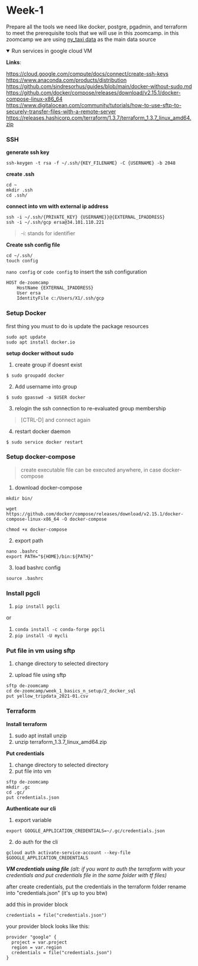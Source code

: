 # Week-1
Prepare all the tools we need like docker, postgre, pgadmin, and terraform to meet the prerequisite tools that we will use in this zoomcamp. in this zoomcamp we are using [ny_taxi data](https://github.com/DataTalksClub/nyc-tlc-data) as the main data source


<details open>
<summary>Run services in google cloud VM</summary>

**Links**:

https://cloud.google.com/compute/docs/connect/create-ssh-keys
https://www.anaconda.com/products/distribution
https://github.com/sindresorhus/guides/blob/main/docker-without-sudo.md
https://github.com/docker/compose/releases/download/v2.15.1/docker-compose-linux-x86_64
https://www.digitalocean.com/community/tutorials/how-to-use-sftp-to-securely-transfer-files-with-a-remote-server
https://releases.hashicorp.com/terraform/1.3.7/terraform_1.3.7_linux_amd64.zip


### **SSH**
**generate ssh key**
```
ssh-keygen -t rsa -f ~/.ssh/{KEY_FILENAME} -C {USERNAME} -b 2048
```
**create .ssh**
```
cd ~
mkdir .ssh
cd .ssh/
```

**connect into vm with external ip address**
```
ssh -i ~/.ssh/{PRIVATE_KEY} {USERNAME}}@{EXTERNAL_IPADDRESS}
ssh -i ~/.ssh/gcp ersa@34.101.110.221
```
> -i: stands for identifier

**Create ssh config file**
```
cd ~/.ssh/
touch config
```

```nano config``` or ```code config``` to insert the ssh configuration

```
HOST de-zoomcamp
    HostName {EXTERNAL_IPADDRESS}
    User ersa
    IdentityFile c:/Users/X1/.ssh/gcp
```

### **Setup Docker**
first thing you must to do is update the package resources
```
sudo apt update
sudo apt install docker.io
```

**setup docker without sudo**

1. create group if doesnt exist
```
$ sudo groupadd docker
```

2. Add username into group
```
$ sudo gpasswd -a $USER docker
```

3. relogin the ssh connection to re-evaluated group membership
> [CTRL-D] and connect again
4. restart docker daemon 

```
$ sudo service docker restart
```

### **Setup docker-compose**
> create executable file can be executed anywhere, in case docker-compose
1. download docker-compose 
```
mkdir bin/

wget https://github.com/docker/compose/releases/download/v2.15.1/docker-compose-linux-x86_64 -O docker-compose

chmod +x docker-compose
```
2. export path
```
nano .bashrc 
export PATH="${HOME}/bin:${PATH}"
```

3. load bashrc config 
```
source .bashrc
```

### **Install pgcli**
1. ```pip install pgcli```

or 

1. ```conda install -c conda-forge pgcli```
2. ```pip install -U mycli```

### **Put file in vm using sftp**
1. change directory to selected directory

2. upload file using sftp
```
sftp de-zoomcamp
cd de-zoomcamp/week_1_basics_n_setup/2_docker_sql
put yellow_tripdata_2021-01.csv
```

### **Terraform**
**Install terraform**
1. sudo apt install unzip
2. unzip terraform_1.3.7_linux_amd64.zip


**Put credentials**
1. change directory to selected directory
2. put file into vm
```
sftp de-zoomcamp
mkdir .gc
cd .gc/
put credentials.json
```
**Authenticate our cli** 

1. export variable 
```
export GOOGLE_APPLICATION_CREDENTIALS=~/.gc/credentials.json
```
2. do auth for the cli
```
gcloud auth activate-service-account --key-file $GOOGLE_APPLICATION_CREDENTIALS
```

***VM credentials using file*** *(alt: if you want to auth the terraform with your credentials and put credentials file in the same folder with tf files)*

after create credentials, put the credentials in the terraform folder rename into "credentials.json" (it's up to you btw)

add this in provider block
```
credentials = file("credentials.json")
```
your provider block looks like this: 
```
provider "google" {
  project = var.project
  region = var.region
  credentials = file("credentials.json")
}
```
</details>
